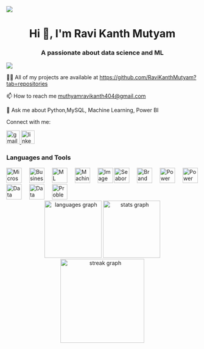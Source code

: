 ![](https://media.licdn.com/dms/image/D4E12AQF7RKVvozyLtg/article-cover_image-shrink_600_2000/0/1665494659870?e=2147483647&v=beta&t=rn_4rvDOuUwWD7Qb0_wZczta12SlSO-5izcoSVahvsw)

<h1 align="center">Hi 👋, I'm Ravi Kanth Mutyam</h1>

<h3 align="center">A passionate about data science and ML</h3>

![](https://cdn.dribbble.com/users/1162077/screenshots/3848914/programmer.gif)

👨‍💻 All of my projects are available at https://github.com/RaviKanthMutyam?tab=repositories

📫 How to reach me muthyamravikanth404@gmail.com

💬 Ask me about Python,MySQL, Machine Learning, Power BI


Connect with me:

<a href="mailto:muthyamravikanth404@gmail.com">
  <img src="https://img.shields.io/static/v1?message=Gmail&logo=gmail&label=&color=D14836&logoColor=white&labelColor=&style=for-the-badge" height="35" alt="gmail logo" />
</a>

<a href="https://www.linkedin.com/in/ravi-kanth-mutyam-967b2325a/" target="_blank">
  <img src="https://img.shields.io/static/v1?message=LinkedIn&logo=linkedin&label=&color=0077B5&logoColor=white&labelColor=&style=for-the-badge" height="35" alt="linkedin logo" />
</a>

### Languages and Tools

<div align="left">
  <img src="https://ellarr.com/wp-content/uploads/2017/03/Microsoft-Business-Intelligence-Training-Courses.gif" height="40" alt="Microsoft BI Training" />
  <img width="12" />
  <img src="https://camo.githubusercontent.com/c98b8f23f80a4da7efea84e8f5dc8d1404d8f9311aa0898507c1b55a1d903632/68747470733a2f2f6d69726f2e6d656469756d2e636f6d2f76322f726573697a653a6669743a313430302f312a466362384e547154426a376b434f4e6e6d46357767512e676966" height="40" alt="Business Intelligence" />
  <img width="12" />
  <img src="https://encrypted-tbn0.gstatic.com/images?q=tbn:ANd9GcRTQSNN2dKI55WeVMpyZUY-n5aa70wKJS4eUg&s" height="40" alt="ML Image" />
  <img width="12" />
  <img src="https://images.squarespace-cdn.com/content/v1/5feb53185d3dab691b47361b/1609930695668-M1QO5MPWD4KC6KR0B7XA/4c381-header-ml-3.gif" height="40" alt="Machine Learning" />
  <img width="12" />
  <img src="https://encrypted-tbn0.gstatic.com/images?q=tbn:ANd9GcQ_IsXMTUN_T52cx7rtRLKau0sMkhpQPfzlqA&s" height="40" alt="Image" />
  <img src="https://assets.holoviews.org/panel/thumbnails/gallery/styles/seaborn-styles.gif" height="40" alt="Seaborn Styles" />
  <img width="12" />
  <img src="https://asset.brandfetch.io/idbyoKq4tZ/id0B3_53hD.png" height="40" alt="Brand Fetch" />
  <img width="12" />
  <img src="https://fiverr-res.cloudinary.com/images/t_main1,q_auto,f_auto,q_auto,f_auto/gigs/298815167/original/ad2c4196ff7a681c4548ad25ac2890921011d400/create-valuable-and-impressive-reports-with-power-bi.png" height="40" alt="Power BI" />
  <img width="12" />
  <img src="https://user-images.githubusercontent.com/50221806/86498201-a8bd8680-bd39-11ea-9d08-66b610a8dc01.png" height="40" alt="Power BI Chart" />
  <img src="https://lavalamplab.b-cdn.net/wp-content/uploads/2024/05/data-mining.gif" height="40" alt="Data Mining" />
  <img width="12" />
  <img src="https://media.licdn.com/dms/image/D4E12AQF7RKVvozyLtg/article-cover_image-shrink_600_2000/0/1665494659870?e=2147483647&v=beta&t=rn_4rvDOuUwWD7Qb0_wZczta12SlSO-5izcoSVahvsw" height="40" alt="Data Science" />
  <img width="12" />
  <img src="https://cdnl.iconscout.com/lottie/premium/thumb/problem-solving-5610027-4678462.gif" height="40" alt="Problem Solving" />
</div>


<div align="center">
  <img src="https://github-readme-stats.vercel.app/api/top-langs?username=RaviKanthMutyam&locale=en&hide_title=false&layout=compact&card_width=320&langs_count=5&theme=dracula&hide_border=false" height="150" alt="languages graph"  />
  <img src="https://github-readme-stats.vercel.app/api?username=RaviKanthMutyam&hide_title=false&hide_rank=false&show_icons=true&include_all_commits=true&count_private=true&disable_animations=false&theme=dracula&locale=en&hide_border=false" height="150" alt="stats graph"  />
</div>

<div align="center">
  <img src="https://streak-stats.demolab.com?user=RaviKanthMutyam&locale=en&mode=daily&theme=dark&hide_border=false&border_radius=5&order=3" height="220" alt="streak graph"  />
</div>
